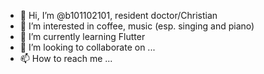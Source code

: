 - 👋 Hi, I’m @b101102101, resident doctor/Christian
- 👀 I’m interested in coffee, music (esp. singing and piano)
- 🌱 I’m currently learning Flutter
- 💞️ I’m looking to collaborate on ...
- 📫 How to reach me ...

<!---
b101102101/b101102101 is a ✨ special ✨ repository because its `README.md` (this file) appears on your GitHub profile.
You can click the Preview link to take a look at your changes.
--->
